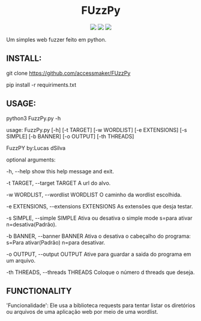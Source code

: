 <h1 align="center">FUzzPy</h1>

<p align="center">
<img src="http://img.shields.io/static/v1?label=STATUS&message=EM%20DESENVOLVIMENTO&color=GREEN&style=for-the-badge"/>
<img src="http://img.shields.io/static/v1?label=VERSION&message=1.6.1&color=blue&style=for-the-badge"/>
<img src="https://img.shields.io/github/license/accessmaker/FUzzPy?style=for-the-badge"/>
</p>



Um simples web fuzzer feito em python.

<h2>INSTALL:</h2>

git clone https://github.com/accessmaker/FUzzPy

pip install -r requiriments.txt

<h2>USAGE:</h2>

python3 FuzzPy.py -h

usage: FuzzPy.py [-h] [-t TARGET] [-w WORDLIST]
                 [-e EXTENSIONS] [-s SIMPLE]
                 [-b BANNER] [-o OUTPUT]
                 [-th THREADS]

FuzzPY by:Lucas dSilva

optional arguments:

  -h, --help            show this help message and
                        exit.
                        
  -t TARGET, --target TARGET
                        A url do alvo.
                        
  -w WORDLIST, --wordlist WORDLIST
                        O caminho da wordlist
                        escolhida.
                        
  -e EXTENSIONS, --extensions EXTENSIONS
                        As extensões que desja
                        testar.
                        
  -s SIMPLE, --simple SIMPLE
                        Ativa ou desativa o simple
                        mode s=para ativar
                        n=desativa(Padrão).
                        
  -b BANNER, --banner BANNER
                        Ativa o desativa o
                        cabeçalho do programa:
                        s=Para ativar(Padrão)
                        n=para desativar.
                        
  -o OUTPUT, --output OUTPUT
                        Ative para guardar a saida
                        do programa em um arquivo.
                        
  -th THREADS, --threads THREADS
                        Coloque o número d threads
                        que deseja.
                        
<h2>FUNCTIONALITY</h2>

'Funcionalidade': Ele usa a biblioteca requests para tentar listar os diretórios ou arquivos de uma aplicação web por meio de uma wordlist.
